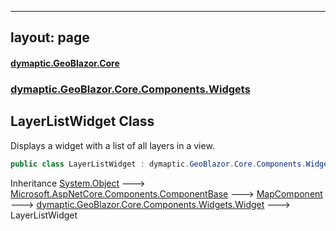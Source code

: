 
---
layout: page
---
#### [dymaptic.GeoBlazor.Core](index.md 'index')
### [dymaptic.GeoBlazor.Core.Components.Widgets](index.md#dymaptic.GeoBlazor.Core.Components.Widgets 'dymaptic.GeoBlazor.Core.Components.Widgets')

## LayerListWidget Class

Displays a widget with a list of all layers in a view.

```csharp
public class LayerListWidget : dymaptic.GeoBlazor.Core.Components.Widgets.Widget
```

Inheritance [System.Object](https://docs.microsoft.com/en-us/dotnet/api/System.Object 'System.Object') &#129106; [Microsoft.AspNetCore.Components.ComponentBase](https://docs.microsoft.com/en-us/dotnet/api/Microsoft.AspNetCore.Components.ComponentBase 'Microsoft.AspNetCore.Components.ComponentBase') &#129106; [MapComponent](dymaptic.GeoBlazor.Core.Components.MapComponent.md 'dymaptic.GeoBlazor.Core.Components.MapComponent') &#129106; [dymaptic.GeoBlazor.Core.Components.Widgets.Widget](https://docs.microsoft.com/en-us/dotnet/api/dymaptic.GeoBlazor.Core.Components.Widgets.Widget 'dymaptic.GeoBlazor.Core.Components.Widgets.Widget') &#129106; LayerListWidget
